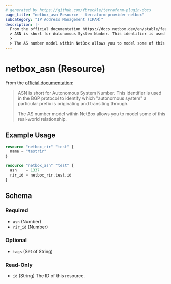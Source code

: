 ```yaml
---
# generated by https://github.com/fbreckle/terraform-plugin-docs
page_title: "netbox_asn Resource - terraform-provider-netbox"
subcategory: "IP Address Management (IPAM)"
description: |-
  From the official documentation https://docs.netbox.dev/en/stable/features/ipam/#asn:
  > ASN is short for Autonomous System Number. This identifier is used in the BGP protocol to identify which "autonomous system" a particular prefix is originating and transiting through.
  >
  > The AS number model within NetBox allows you to model some of this real-world relationship.
---
```


# netbox_asn (Resource)

From the [official documentation](https://docs.netbox.dev/en/stable/features/ipam/#asn):
> ASN is short for Autonomous System Number. This identifier is used in the BGP protocol to identify which "autonomous system" a particular prefix is originating and transiting through.
>
> The AS number model within NetBox allows you to model some of this real-world relationship.

## Example Usage

```terraform
resource "netbox_rir" "test" {
  name = "testrir"
}

resource "netbox_asn" "test" {
  asn    = 1337
  rir_id = netbox_rir.test.id
}
```

<!-- schema generated by tfplugindocs -->
## Schema

### Required

- `asn` (Number)
- `rir_id` (Number)

### Optional

- `tags` (Set of String)

### Read-Only

- `id` (String) The ID of this resource.
